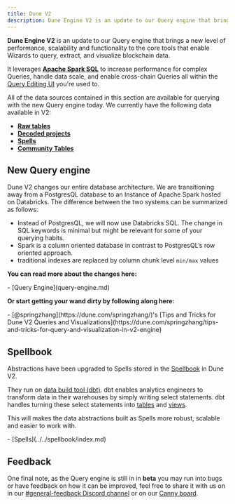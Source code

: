 ```yaml
---
title: Dune V2
description: Dune Engine V2 is an update to our Query engine that brings a new level of performance, scalability and functionality to the core tools that enable Wizards to query, extract, and visualize blockchain data.
---
```


**Dune Engine V2** is an update to our Query engine that brings a new level of performance, scalability and functionality to the core tools that enable Wizards to query, extract, and visualize blockchain data.

It leverages **[Apache Spark SQL](https://spark.apache.org/docs/latest/sql-programming-guide.html)** to  increase performance for complex Queries, handle data scale, and enable cross-chain Queries all within the [Query Editing UI](../../getting-started/queries/index.md) you're used to.

All of the data sources contained in this section are available for querying with the new Query engine today. We currently have the following data available in V2:

- [**Raw tables**](../tables/raw/index.md)
- [**Decoded projects**](../tables/decoded/index.md)
- [**Spells**](../tables/spells/index.md)
- [**Community Tables**](../tables/community/index.md)

## New Query engine

Dune V2 changes our entire database architecture. We are transitioning away from a PostgresQL database to an Instance of Apache Spark hosted on Databricks. The difference between the two systems can be summarized as follows:

* Instead of PostgresQL, we will now use Databricks SQL. The change in SQL keywords is minimal but might be relevant for some of your querying habits.
* Spark is a column oriented database in contrast to PostgresQL’s row oriented approach.
* traditional indexes are replaced by column chunk level `min/max` values

**You can read more about the changes here:**

<div class="cards grid" markdown>
- [Query Engine](query-engine.md)
</div>

**Or start getting your wand dirty by following along here:**

<div class="cards grid" markdown>
- [@springzhang](https://dune.com/springzhang/)'s [Tips and Tricks for Dune V2 Queries and Visualizations](https://dune.com/springzhang/tips-and-tricks-for-query-and-visualization-in-v2-engine)
</div>
 

## Spellbook

Abstractions have been upgraded to Spells stored in the [Spellbook](../../spellbook/index.md) in Dune V2.

They run on [data build tool (dbt)](https://docs.getdbt.com/docs/introduction). dbt enables analytics engineers to transform data in their warehouses by simply writing select statements. dbt handles turning these select statements into [tables](https://docs.getdbt.com/terms/table) and [views](https://docs.getdbt.com/terms/view).

This will makes the data abstractions built as Spells more robust, scalable and easier to work with.

<div class="cards grid" markdown>
- [Spells](../../spellbook/index.md)
</div>

## Feedback

One final note, as the Query engine is still in in **beta** you may run into bugs or have feedback on how it can be improved, feel free to share it with us on in our [#general-feedback Discord channel](https://discord.com/channels/757637422384283659/1012706316755664926) or on our [Canny board](https://dune.canny.io).
